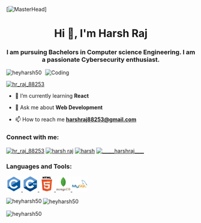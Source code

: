 [![MasterHead](https://1.bp.blogspot.com/-7A4WynwLsMw/XbBpCXG8fHI/AAAAAAAAMt4/uOa1bpLskYgrwGbllhSu2SDj_Mig8SXJQCLcBGAsYHQ/s1600/2000_600px.gif)]
<h1 align="center">Hi 👋, I'm Harsh Raj</h1>
<h3 align="center">I am pursuing Bachelors in Computer science Engineering. I am a passionate Cybersecurity enthusiast.</h3>
<img align="right" alt="Coding" width="400" src="https://cdn.dribbble.com/users/1162077/screenshots/3848914/programmer.gif">

<p align="left"> <img src="https://komarev.com/ghpvc/?username=heyharsh50&label=Profile%20views&color=0e75b6&style=flat" alt="heyharsh50" /> </p>

<p align="left"> <a href="https://twitter.com/hr_raj_88253" target="blank"><img src="https://img.shields.io/twitter/follow/hr_raj_88253?logo=twitter&style=for-the-badge" alt="hr_raj_88253" /></a> </p>

- 🌱 I’m currently learning **React**

- 💬 Ask me about **Web Development**

- 📫 How to reach me **harshraj88253@gmail.com**

<h3 align="left">Connect with me:</h3>
<p align="left">
<a href="https://twitter.com/hr_raj_88253" target="blank"><img align="center" src="https://raw.githubusercontent.com/rahuldkjain/github-profile-readme-generator/master/src/images/icons/Social/twitter.svg" alt="hr_raj_88253" height="30" width="40" /></a>
<a href="https://linkedin.com/in/harsh raj" target="blank"><img align="center" src="https://raw.githubusercontent.com/rahuldkjain/github-profile-readme-generator/master/src/images/icons/Social/linked-in-alt.svg" alt="harsh raj" height="30" width="40" /></a>
<a href="https://fb.com/harsh" target="blank"><img align="center" src="https://raw.githubusercontent.com/rahuldkjain/github-profile-readme-generator/master/src/images/icons/Social/facebook.svg" alt="harsh" height="30" width="40" /></a>
<a href="https://instagram.com/_____harshraj____" target="blank"><img align="center" src="https://raw.githubusercontent.com/rahuldkjain/github-profile-readme-generator/master/src/images/icons/Social/instagram.svg" alt="_____harshraj____" height="30" width="40" /></a>
</p>

<h3 align="left">Languages and Tools:</h3>
<p align="left"> <a href="https://www.cprogramming.com/" target="_blank" rel="noreferrer"> <img src="https://raw.githubusercontent.com/devicons/devicon/master/icons/c/c-original.svg" alt="c" width="40" height="40"/> </a> <a href="https://www.w3schools.com/cpp/" target="_blank" rel="noreferrer"> <img src="https://raw.githubusercontent.com/devicons/devicon/master/icons/cplusplus/cplusplus-original.svg" alt="cplusplus" width="40" height="40"/> </a> <a href="https://www.w3.org/html/" target="_blank" rel="noreferrer"> <img src="https://raw.githubusercontent.com/devicons/devicon/master/icons/html5/html5-original-wordmark.svg" alt="html5" width="40" height="40"/> </a> <a href="https://www.mongodb.com/" target="_blank" rel="noreferrer"> <img src="https://raw.githubusercontent.com/devicons/devicon/master/icons/mongodb/mongodb-original-wordmark.svg" alt="mongodb" width="40" height="40"/> </a> <a href="https://www.mysql.com/" target="_blank" rel="noreferrer"> <img src="https://raw.githubusercontent.com/devicons/devicon/master/icons/mysql/mysql-original-wordmark.svg" alt="mysql" width="40" height="40"/> </a> </p>

<p><img align="left" src="https://github-readme-stats.vercel.app/api/top-langs?username=heyharsh50&show_icons=true&locale=en&layout=compact" alt="heyharsh50" /></p>

<p>&nbsp;<img align="center" src="https://github-readme-stats.vercel.app/api?username=heyharsh50&show_icons=true&locale=en" alt="heyharsh50" /></p>

<p><img align="center" src="https://github-readme-streak-stats.herokuapp.com/?user=heyharsh50&" alt="heyharsh50" /></p>
